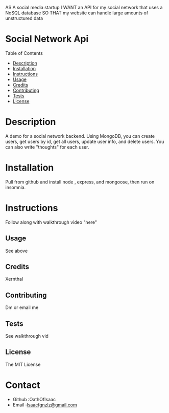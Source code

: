 AS A social media startup I WANT an API for my social network that uses a NoSQL database SO THAT my website can handle large amounts of unstructured data
# Social Network Api

Table of Contents
* [Description](#description)
* [Installation](#installation)
* [Instructions](#instructions)
* [Usage](#usage)
* [Credits](#credits)
* [Contributing](#contributing)
* [Tests](#tests)
* [License](#license)
# Description
A demo for a social network backend. Using MongoDB, you can create users, get users by id, get all users, update user info, and delete users. You can also write "thoughts" for each user. 
# Installation
Pull from github and install node , express, and mongoose, then run on insomnia.
# Instructions
Follow along with walkthrough video "here"
## Usage
See above
## Credits
Xernthal
## Contributing
Dm or email me
## Tests
See walkthrough vid
## License
The MIT License

# Contact
* Github :OathOfIsaac
* Email :Isaacfgnzlz@gmail.com

